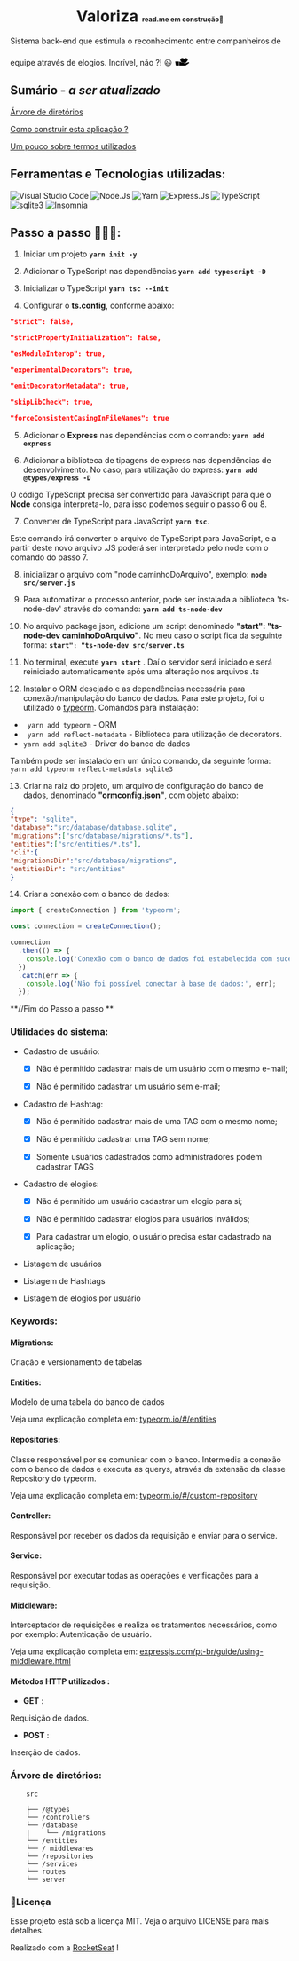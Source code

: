 <h1 style="text-align: center"> Valoriza <small style="font-size: 12px">read.me em construção🚧 </small></h1>

Sistema back-end que estimula o reconhecimento entre companheiros de equipe através de elogios. Incrível, não ?! 😃<svg width="56" height="36" viewBox="15 -50 70 80" fill="none" xmlns="http://www.w3.org/2000/svg">
<path d="M3.5 33.5956L0 14.0956H15V33.5956H3.5Z" fill="black"/>
<path d="M16.5 32.5956V15.0956C16.5 15.0956 21 15.0956 22.5 16.0956C24 17.0956 26 19.0956 26 19.0956H34.5C34.5 19.0956 36 19.0956 36 20.5956C36 22.0956 35.7947 22.3903 36 22.5956C36.5 23.0956 52 17.0956 53.5 16.5956C55 16.0956 56.0982 18.5443 55 21.0956C55 21.0956 35 35 33.5 35.5C32 36 16.5 32.5956 16.5 32.5956Z" fill="black"/>
<path d="M21 10.0956C21 10.0956 25.5 18.5 27 18.5C28.5 18.5 34 18 35.5 18.5C37 19 36 21.5956 36.5 21.5956C37 21.5956 39 21.0956 40.5 20.5956C42 20.0956 46.5 14.0956 46.5 14.0956L49.5 10.0956C49.6068 10.0504 51 7.09562 50 4.59562C49.5 2.59562 46.1836 0.443488 43 0.0956206C39.4367 -0.29374 36.2419 2.08104 35 4.09562C33.8287 1.07519 31.5 -0.40438 27.5 0.0956206C24.5346 0.865768 23.4518 1.20428 21 4.59562C20.024 6.7435 20.2515 7.94774 21 10.0956Z" fill="black"/>
</svg>

## Sumário - _a ser atualizado_

[Árvore de diretórios](#Árvore-de-diretórios:)

[Como construir esta aplicação ?](#Passo-a-passo-🚀👩‍💻:)

[Um pouco sobre termos utilizados](#Keywords)

## Ferramentas e Tecnologias utilizadas:

![Visual Studio Code](https://img.shields.io/badge/Visual_Studio_Code-0078D4?style=for-the-badge&logo=visual%20studio%20code&logoColor=white) ![Node.Js](https://img.shields.io/badge/Node.js-339933?style=for-the-badge&logo=nodedotjs&logoColor=white) ![Yarn](https://img.shields.io/badge/Yarn-2C8EBB?style=for-the-badge&logo=yarn&logoColor=white) ![Express.Js](https://img.shields.io/badge/Express.js-000000?style=for-the-badge&logo=express&logoColor=white) ![TypeScript](https://img.shields.io/badge/TypeScript-007ACC?style=for-the-badge&logo=typescript&logoColor=white) ![sqlite3](https://img.shields.io/badge/SQLite-07405E?style=for-the-badge&logo=sqlite&logoColor=white) ![Insomnia](https://img.shields.io/badge/Insomnia-5849be?style=for-the-badge&logo=Insomnia&logoColor=white)

## Passo a passo 🚀👩‍💻:

1. Iniciar um projeto **`yarn init -y`**

2. Adicionar o TypeScript nas dependências **`yarn add typescript -D`**

3. Inicializar o TypeScript **`yarn tsc --init`**

4. Configurar o **ts.config**, conforme abaixo:

```Json
"strict": false,

"strictPropertyInitialization": false,

"esModuleInterop": true,

"experimentalDecorators": true,

"emitDecoratorMetadata": true,

"skipLibCheck": true,

"forceConsistentCasingInFileNames": true
```

5. Adicionar o **Express** nas dependências com o comando: **`yarn add express`**

6. Adicionar a biblioteca de tipagens de express nas dependências de desenvolvimento. No caso, para utilização do express: **`yarn add @types/express -D`**

O código TypeScript precisa ser convertido para JavaScript para que o **Node** consiga interpreta-lo, para isso podemos seguir o passo 6 ou 8.

7. Converter de TypeScript para JavaScript **`yarn tsc`**.

Este comando irá converter o arquivo de TypeScript para JavaScript, e a partir deste novo arquivo .JS poderá ser interpretado pelo node com o comando do passo 7.

8. inicializar o arquivo com "node caminhoDoArquivo", exemplo:
   **`node src/server.js`**

9. Para automatizar o processo anterior, pode ser instalada a biblioteca 'ts-node-dev' através do comando: **`yarn add ts-node-dev`**

10. No arquivo package.json, adicione um script denominado **"start": "ts-node-dev caminhoDoArquivo"**. No meu caso o script fica da seguinte forma: **`start": "ts-node-dev src/server.ts`**

11. No terminal, execute **`yarn start`** . Daí o servidor será iniciado e será reiniciado automaticamente após uma alteração nos arquivos .ts

12. Instalar o ORM desejado e as dependências necessária para conexão/manipulação do banco de dados. Para este projeto, foi o utilizado o [typeorm](https://typeorm.io). Comandos para instalação:

- ` yarn add typeorm` - ORM
- ` yarn add reflect-metadata` - Biblioteca para utilização de decorators.
- `yarn add sqlite3` - Driver do banco de dados

Também pode ser instalado em um único comando, da seguinte forma:` yarn add typeorm reflect-metadata sqlite3`

13. Criar na raiz do projeto, um arquivo de configuração do banco de dados, denominado **"ormconfig.json"**, com objeto abaixo:

```Json
{
"type": "sqlite",
"database":"src/database/database.sqlite",
"migrations":["src/database/migrations/*.ts"],
"entities":["src/entities/*.ts"],
"cli":{
"migrationsDir":"src/database/migrations",
"entitiesDir": "src/entities"
}
```

14. Criar a conexão com o banco de dados:

```typescript
import { createConnection } from 'typeorm';

const connection = createConnection();

connection
  .then(() => {
    console.log('Conexão com o banco de dados foi estabelecida com sucesso.');
  })
  .catch(err => {
    console.log('Não foi possível conectar à base de dados:', err);
  });
```

**//Fim do Passo a passo **

### Utilidades do sistema:

- Cadastro de usuário:

  -[x] Não é permitido cadastrar mais de um usuário com o mesmo e-mail;

  -[x] Não é permitido cadastrar um usuário sem e-mail;

- Cadastro de Hashtag:

  -[x] Não é permitido cadastrar mais de uma TAG com o mesmo nome;

  -[x] Não é permitido cadastrar uma TAG sem nome;

  -[x] Somente usuários cadastrados como administradores podem cadastrar TAGS

- Cadastro de elogios:

  -[x] Não é permitido um usuário cadastrar um elogio para si;

  -[x] Não é permitido cadastrar elogios para usuários inválidos;

  -[x] Para cadastrar um elogio, o usuário precisa estar cadastrado na aplicação;

- Listagem de usuários
- Listagem de Hashtags
- Listagem de elogios por usuário

### Keywords:

#### Migrations:

Criação e versionamento de tabelas

#### Entities:

Modelo de uma tabela do banco de dados

Veja uma explicação completa em: [typeorm.io/#/entities](https://typeorm.io/#/entities)

#### Repositories:

Classe responsável por se comunicar com o banco. Intermedia a conexão com o banco de dados e executa as querys, através da extensão da classe Repository do typeorm.

Veja uma explicação completa em: [typeorm.io/#/custom-repository](https://typeorm.io/#/custom-repository)

#### Controller:

Responsável por receber os dados da requisição e enviar para o service.

#### Service:

Responsável por executar todas as operações e verificações para a requisição.

#### Middleware:

Interceptador de requisições e realiza os tratamentos necessários, como por exemplo: Autenticação de usuário.

Veja uma explicação completa em: [expressjs.com/pt-br/guide/using-middleware.html](https://expressjs.com/pt-br/guide/using-middleware.html)

#### Métodos HTTP utilizados :

- **GET** :

Requisição de dados.

- **POST** :

Inserção de dados.

### Árvore de diretórios:

```
    src

    ├── /@types
    └── /controllers
    └── /database
    |    └── /migrations
    └── /entities
    └── / middlewares
    └── /repositories
    └── /services
    └── routes
    └── server
```

### 📄Licença

Esse projeto está sob a licença MIT. Veja o arquivo LICENSE para mais detalhes.

Realizado com a [RocketSeat](https://rocketseat.com.br/) !
